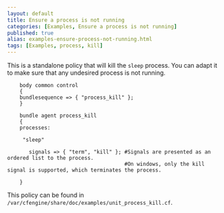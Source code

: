 ```yaml
---
layout: default
title: Ensure a process is not running
categories: [Examples, Ensure a process is not running]
published: true
alias: examples-ensure-process-not-running.html
tags: [Examples, process, kill]
---
```


This is a standalone policy that will kill the `sleep` process. You can adapt
it to make sure that any undesired process is not running.

```cf3
	body common control
	{
	bundlesequence => { "process_kill" };
	}

	bundle agent process_kill
	{
	processes:

	 "sleep"

	   signals => { "term", "kill" }; #Signals are presented as an ordered list to the process.
	                                  #On windows, only the kill signal is supported, which terminates the process.

	}
```

This policy can be found in `/var/cfengine/share/doc/examples/unit_process_kill.cf`.
